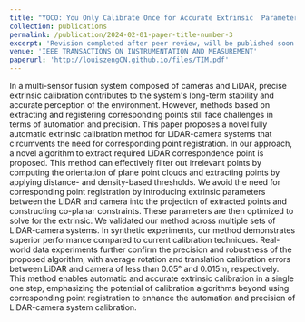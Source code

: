 ```yaml
---
title: "YOCO: You Only Calibrate Once for Accurate Extrinsic  Parameter in LiDAR-Camera Systems"
collection: publications
permalink: /publication/2024-02-01-paper-title-number-3
excerpt: 'Revision completed after peer review, will be published soon'
venue: 'IEEE TRANSACTIONS ON INSTRUMENTATION AND MEASUREMENT'
paperurl: 'http://louiszengCN.github.io/files/TIM.pdf'
---
```


In a multi-sensor fusion system composed of cameras and LiDAR, precise extrinsic calibration contributes to the system's long-term stability and accurate perception of the environment. However, methods based on extracting and registering corresponding points still face challenges in terms of automation and precision. This paper proposes a novel fully automatic extrinsic calibration method for LiDAR-camera systems that circumvents the need for corresponding point registration. In our approach, a novel algorithm to extract required LiDAR correspondence point is proposed. This method can effectively filter out irrelevant points by computing the orientation of plane point clouds and extracting points by applying distance- and density-based thresholds. We avoid the need for corresponding point registration by introducing extrinsic parameters between the LiDAR and camera into the projection of extracted points and constructing co-planar constraints. These parameters are then optimized to solve for the extrinsic. We validated our method across multiple sets of LiDAR-camera systems. In synthetic experiments, our method demonstrates superior performance compared to current calibration techniques. Real-world data experiments further confirm the precision and robustness of the proposed algorithm, with average rotation and translation calibration errors between LiDAR and camera of less than 0.05° and 0.015m, respectively. This method enables automatic and accurate extrinsic calibration in a single one step, emphasizing the potential of calibration algorithms beyond using corresponding point registration to enhance the automation and precision of LiDAR-camera system calibration.
